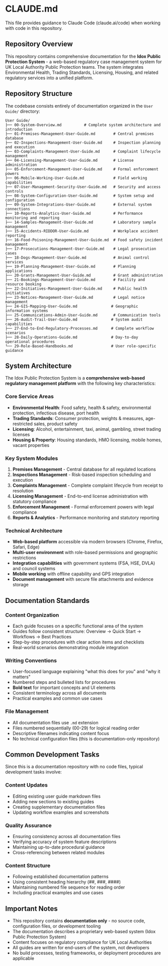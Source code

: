 # CLAUDE.md

This file provides guidance to Claude Code (claude.ai/code) when working with code in this repository.

## Repository Overview

This repository contains comprehensive documentation for the **Idox Public Protection System** - a web-based regulatory case management system for UK Local Authority Public Protection teams. The system integrates Environmental Health, Trading Standards, Licensing, Housing, and related regulatory services into a unified platform.

## Repository Structure

The codebase consists entirely of documentation organized in the `User Guide/` directory:

```
User Guide/
├── 00-System-Overview.md          # Complete system architecture and introduction
├── 01-Premises-Management-User-Guide.md        # Central premises database
├── 02-Inspections-Management-User-Guide.md     # Inspection planning and execution
├── 03-Complaints-Management-User-Guide.md      # Complaint lifecycle management
├── 04-Licensing-Management-User-Guide.md       # License administration
├── 05-Enforcement-Management-User-Guide.md     # Formal enforcement powers
├── 06-Mobile-Working-User-Guide.md             # Field working capabilities
├── 07-User-Management-Security-User-Guide.md   # Security and access controls
├── 08-System-Configuration-User-Guide.md       # System setup and configuration
├── 09-System-Integrations-User-Guide.md        # External system connections
├── 10-Reports-Analytics-User-Guide.md          # Performance monitoring and reporting
├── 14-Samples-Management-User-Guide.md         # Laboratory sample management
├── 15-Accidents-RIDDOR-User-Guide.md           # Workplace accident reporting
├── 16-Food-Poisoning-Management-User-Guide.md  # Food safety incident management
├── 17-Prosecutions-Management-User-Guide.md    # Legal prosecution cases
├── 18-Dogs-Management-User-Guide.md            # Animal control services
├── 19-Planning-Management-User-Guide.md        # Planning applications
├── 20-Grants-Management-User-Guide.md          # Grant administration
├── 21-Bookings-Management-User-Guide.md        # Facility and resource booking
├── 22-Initiatives-Management-User-Guide.md     # Public health initiatives
├── 23-Notices-Management-User-Guide.md         # Legal notice management
├── 24-GIS-Mapping-User-Guide.md               # Geographic information systems
├── 25-Communications-Admin-User-Guide.md       # Communication tools
├── 26-Audit-Trail-User-Guide.md               # System audit capabilities
├── 27-End-to-End-Regulatory-Processes.md      # Complete workflow scenarios
├── 28-Daily-Operations-Guide.md               # Day-to-day operational procedures
└── 29-Role-Based-Handbooks.md                 # User role-specific guidance
```

## System Architecture

The Idox Public Protection System is a **comprehensive web-based regulatory management platform** with the following key characteristics:

### Core Service Areas
- **Environmental Health**: Food safety, health & safety, environmental protection, infectious disease, port health
- **Trading Standards**: Consumer protection, weights & measures, age-restricted sales, product safety
- **Licensing**: Alcohol, entertainment, taxi, animal, gambling, street trading licenses
- **Housing & Property**: Housing standards, HMO licensing, mobile homes, vacant properties

### Key System Modules
1. **Premises Management** - Central database for all regulated locations
2. **Inspections Management** - Risk-based inspection scheduling and execution
3. **Complaints Management** - Complete complaint lifecycle from receipt to resolution
4. **Licensing Management** - End-to-end license administration with statutory compliance
5. **Enforcement Management** - Formal enforcement powers with legal compliance
6. **Reports & Analytics** - Performance monitoring and statutory reporting

### Technical Architecture
- **Web-based platform** accessible via modern browsers (Chrome, Firefox, Safari, Edge)
- **Multi-user environment** with role-based permissions and geographic restrictions
- **Integration capabilities** with government systems (FSA, HSE, DVLA) and council systems
- **Mobile working** with offline capability and GPS integration
- **Document management** with secure file attachments and evidence storage

## Documentation Standards

### Content Organization
- Each guide focuses on a specific functional area of the system
- Guides follow consistent structure: Overview → Quick Start → Workflows → Best Practices
- Step-by-step procedures with clear action items and checklists
- Real-world scenarios demonstrating module integration

### Writing Conventions
- User-focused language explaining "what this does for you" and "why it matters"
- Numbered steps and bulleted lists for procedures
- **Bold text** for important concepts and UI elements
- Consistent terminology across all documents
- Practical examples and common use cases

### File Management
- All documentation files use `.md` extension
- Files numbered sequentially (00-29) for logical reading order
- Descriptive filenames indicating content focus
- No technical configuration files (this is documentation-only repository)

## Common Development Tasks

Since this is a documentation repository with no code files, typical development tasks involve:

### Content Updates
- Editing existing user guide markdown files
- Adding new sections to existing guides
- Creating supplementary documentation files
- Updating workflow examples and screenshots

### Quality Assurance
- Ensuring consistency across all documentation files
- Verifying accuracy of system feature descriptions
- Maintaining up-to-date procedural guidance
- Cross-referencing between related modules

### Content Structure
- Following established documentation patterns
- Using consistent heading hierarchy (##, ###, ####)
- Maintaining numbered file sequence for reading order
- Including practical examples and use cases

## Important Notes

- This repository contains **documentation only** - no source code, configuration files, or development tooling
- The documentation describes a proprietary web-based system (Idox Public Protection System)
- Content focuses on regulatory compliance for UK Local Authorities
- All guides are written for end-users of the system, not developers
- No build processes, testing frameworks, or deployment procedures are applicable